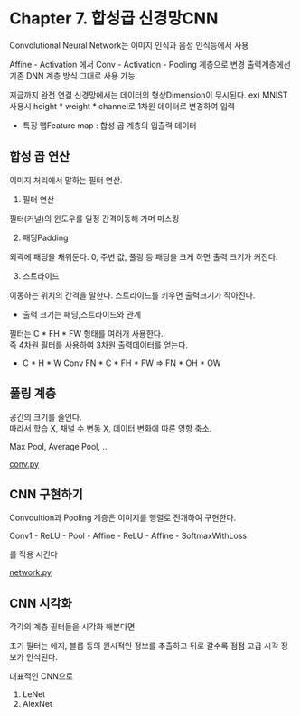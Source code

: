 Chapter 7. 합성곱 신경망CNN
===========================

Convolutional Neural Network는 이미지 인식과 음성 인식등에서 사용

Affine - Activation 에서 Conv - Activation - Pooling 계층으로 변경
출력계층에선 기존 DNN 계층 방식 그대로 사용 가능.

지금까지 완전 연결 신경망에서는 데이터의 형상Dimension이 무시된다.
ex) MNIST 사용시 height * weight * channel로 1차원 데이터로 변경하여 입력

+ 특징 맵Feature map : 합성 곱 계층의 입출력 데이터

## 합성 곱 연산

이미지 처리에서 말하는 필터 연산.

1. 필터 연산

필터(커널)의 윈도우를 일정 간격이동해 가며 마스킹

2. 패딩Padding

외곽에 패딩을 채워둔다. 0, 주변 값, 풀링 등 패딩을 크게 하면 출력 크기가 커진다.

3. 스트라이드

이동하는 위치의 간격을 말한다. 스트라이드를 키우면 출력크기가 작아진다.

+ 출력 크기는 패딩,스트라이드와 관계

필터는 C * FH * FW 형태를 여러개 사용한다.<br>
즉 4차원 필터를 사용하여 3차원 출력데이터를 얻는다.

+ C * H * W Conv FN * C * FH * FW => FN * OH * OW

## 풀링 계층

공간의 크기를 줄인다.<br>
따라서 학습 X, 채널 수 변동 X, 데이터 변화에 따른 영향 축소.

Max Pool, Average Pool, ...

[conv.py](conv.py)

## CNN 구현하기

Convoultion과 Pooling 계층은 이미지를 행렬로 전개하여 구현한다.

Conv1 - ReLU - Pool - Affine - ReLU - Affine - SoftmaxWithLoss

를 적용 시킨다

[network.py](network.py)

## CNN 시각화

각각의 계층 필터들을 시각화 해본다면

초기 필터는 에지, 블롭 등의 원시적인 정보를 추출하고
뒤로 갈수록 점점 고급 시각 정보가 인식된다.

대표적인 CNN으로

1. LeNet<br>
2. AlexNet<br>
